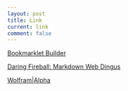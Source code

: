 ```yaml
---
layout: post
title: Link
current: link
comment: false
---
```

[Bookmarklet Builder](http://subsimple.com/bookmarklets/jsbuilder.htm)

[Daring Fireball: Markdown Web Dingus](http://daringfireball.net/projects/markdown/dingus)

[Wolfram|Alpha](http://www.wolframalpha.com/)

